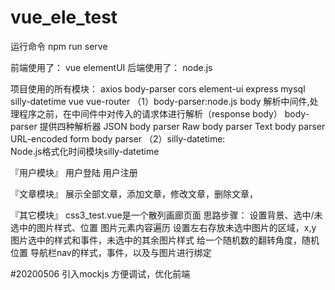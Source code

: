 # vue_ele_test
运行命令 
npm run serve

前端使用了： vue elementUI 
后端使用了： node.js 

项目使用的所有模块：
axios  body-parser  cors  element-ui express mysql silly-datetime vue vue-router
（1）body-parser:node.js body 解析中间件,处理程序之前，在中间件中对传入的请求体进行解析（response body）
    body-parser 提供四种解析器
        JSON body parser
        Raw body parser
        Text body parser
        URL-encoded form body parser
（2）silly-datetime:    
     Node.js格式化时间模块silly-datetime

『用户模块』
    用户登陆
   用户注册

『文章模块』
    展示全部文章，添加文章，修改文章，删除文章，
    
『其它模块』
css3_test.vue是一个散列画廊页面
思路步骤：
设置背景、选中/未选中的图片样式、位置
图片元素内容遍历
设置左右存放未选中图片的区域，x,y
图片选中的样式和事件，未选中的其余图片样式
给一个随机数的翻转角度，随机位置
导航栏nav的样式，事件，以及与图片进行绑定

#20200506 引入mockjs
方便调试，优化前端

